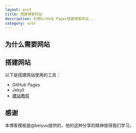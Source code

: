 ```yaml
---
layout: post
title: 搭建博客网站
description: 利用GitHub Pages搭建博客网站...
category: note
---
```


## 为什么需要网站

## 搭建网站

以下是搭建网站使用的工具：

+	 GitHub Pages
+	 Jekyll
+	 [建站教程][1]

## 感谢

本博客模板是@beiyuu提供的，他的这种分享的精神值得我们学习。

[1]:	http://beiyuu.com/github-pages/		"建站教程"

